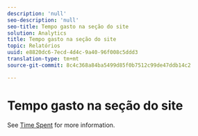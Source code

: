 ```yaml
---
description: 'null'
seo-description: 'null'
seo-title: Tempo gasto na seção do site
solution: Analytics
title: Tempo gasto na seção do site
topic: Relatórios
uuid: e8820dc6-7ecd-4d4c-9a40-96f008c5ddd3
translation-type: tm+mt
source-git-commit: 8c4c368a84ba5499d85f0b7512c99de47ddb14c2

---
```



# Tempo gasto na seção do site

See [Time Spent](/help/components/c-variables/c-metrics/metrics-time-spent.md) for more information.
